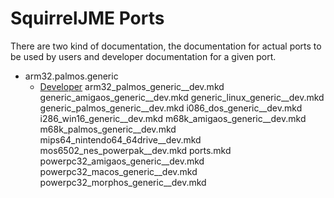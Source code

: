 # SquirrelJME Ports

There are two kind of documentation, the documentation for actual ports to be
used by users and developer documentation for a given port.

 * arm32.palmos.generic
   * [Developer]()
arm32_palmos_generic__dev.mkd
generic_amigaos_generic__dev.mkd
generic_linux_generic__dev.mkd
generic_palmos_generic__dev.mkd
i086_dos_generic__dev.mkd
i286_win16_generic__dev.mkd
m68k_amigaos_generic__dev.mkd
m68k_palmos_generic__dev.mkd
mips64_nintendo64_64drive__dev.mkd
mos6502_nes_powerpak__dev.mkd
ports.mkd
powerpc32_amigaos_generic__dev.mkd
powerpc32_macos_generic__dev.mkd
powerpc32_morphos_generic__dev.mkd

